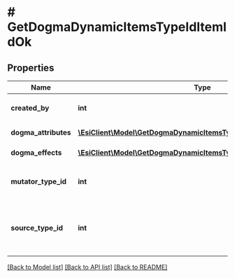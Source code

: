 # # GetDogmaDynamicItemsTypeIdItemIdOk

## Properties

Name | Type | Description | Notes
------------ | ------------- | ------------- | -------------
**created_by** | **int** | The ID of the character who created the item |
**dogma_attributes** | [**\EsiClient\Model\GetDogmaDynamicItemsTypeIdItemIdDogmaAttribute[]**](GetDogmaDynamicItemsTypeIdItemIdDogmaAttribute.md) | dogma_attributes array |
**dogma_effects** | [**\EsiClient\Model\GetDogmaDynamicItemsTypeIdItemIdDogmaEffect[]**](GetDogmaDynamicItemsTypeIdItemIdDogmaEffect.md) | dogma_effects array |
**mutator_type_id** | **int** | The type ID of the mutator used to generate the dynamic item. |
**source_type_id** | **int** | The type ID of the source item the mutator was applied to create the dynamic item. |

[[Back to Model list]](../../README.md#models) [[Back to API list]](../../README.md#endpoints) [[Back to README]](../../README.md)
